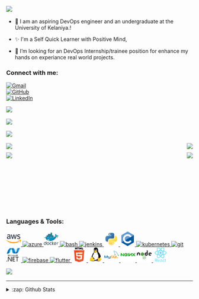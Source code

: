 
<a href="https://github.com/fairyland0926"><img src="https://readme-typing-svg.herokuapp.com/?lines=%20Hola%20.%20.%20,%20I'm%20Dinuk%20Ramawickrama%20👋&font=Pacifico&center=true&width=850&height=120&color=FFFFFF&vCenter=true&size=45%22"></a>

- 🔭 I am an aspiring DevOps engineer and an undergraduate at the University of Kelaniya.!

- ✨ I'm a Self Quick Learner with Positive Mind, 

- 👯 I’m looking for an DevOps Internship/trainee position for enhance my hands on experiance real world projects.

### Connect with me:

<a href="dinukkaumika199@gmail.com"><img src="https://img.shields.io/badge/gmail-%23EA4335.svg?style=plastic&logo=gmail&logoColor=white" alt="Gmail"/></a></br>
<a href="https://github.com/DinukRamawickrama"><img src="https://img.shields.io/badge/github-%23181717.svg?style=plastic&logo=github&logoColor=white" alt="GitHub"/></a></br>
<a href="https://www.linkedin.com/in/dinuk-kaumika-ramawickrama-2b1082222/"><img src="https://img.shields.io/badge/linkedin-%230A66C2.svg?style=plastic&logo=linkedin&logoColor=white" alt="LinkedIn"/></a></br>



<a href="https://github.com/fairyland0926">
  <img src="https://readme-typing-svg.herokuapp.com/?lines=%20Aspiring%20DevOps%20Engineer;1%20year%20of%20Network%20Experience;%20Undergraduate%20of%20University-of-Kelaniya%20;%20Always%20Learning%20New%20Tech&font=Inconsolata&center=true&width=850&height=120&color=58a6ff&vCenter=true">
</a>





![](https://github-profile-summary-cards.vercel.app/api/cards/profile-details?username=DinukRamawickrama&theme=github_dark)

![](https://github-profile-summary-cards.vercel.app/api/cards/productive-time?username=DinukRamawickrama&theme=github_dark)


<img align="left" src="https://visitor-badge.laobi.icu/badge?page_id=DinukRamawickrama.DinukRamawickrama" />
<img align="right" src="https://img.shields.io/github/followers/DinukRamawickrama?label=Follow&style=social" />
<h1 align="center"></h1>
<img align="left" height="150px" src="https://github-readme-stats.vercel.app/api?username=DinukRamawickrama&show_icons=true&theme=merko&count_private=true" />
<img align="right" height="150px" src="https://github-readme-stats.vercel.app/api/top-langs/?username=DinukRamawickrama&layout=compact&theme=monokai&count_private=true">
<img height="150px" />





<br />


<h3 align="left">Languages & Tools:</h3>
<p align="left"> <a href="https://aws.amazon.com" target="_blank" rel="noreferrer"> <img src="https://raw.githubusercontent.com/devicons/devicon/master/icons/amazonwebservices/amazonwebservices-original-wordmark.svg" alt="aws" width="40" height="40"/> </a> 
<a href="https://azure.microsoft.com/en-in/" target="_blank" rel="noreferrer"> <img src="https://www.vectorlogo.zone/logos/microsoft_azure/microsoft_azure-icon.svg" alt="azure" width="40" height="40"/> </a>
<a href="https://www.docker.com/" target="_blank" rel="noreferrer"> <img src="https://raw.githubusercontent.com/devicons/devicon/master/icons/docker/docker-original-wordmark.svg" alt="docker" width="40" height="40"/> </a> 
<a href="https://www.gnu.org/software/bash/" target="_blank" rel="noreferrer"> <img src="https://www.vectorlogo.zone/logos/gnu_bash/gnu_bash-icon.svg" alt="bash" width="40" height="40"/> </a> 
<a href="https://www.jenkins.io" target="_blank" rel="noreferrer"> <img src="https://www.vectorlogo.zone/logos/jenkins/jenkins-icon.svg" alt="jenkins" width="40" height="40"/> </a> 
<a href="https://www.python.org" target="_blank" rel="noreferrer"> <img src="https://raw.githubusercontent.com/devicons/devicon/master/icons/python/python-original.svg" alt="python" width="40" height="40"/> </a> 
<a href="https://www.cprogramming.com/" target="_blank" rel="noreferrer"> <img src="https://raw.githubusercontent.com/devicons/devicon/master/icons/c/c-original.svg" alt="c" width="40" height="40"/> </a> 
<a href="https://kubernetes.io" target="_blank" rel="noreferrer"> <img src="https://www.vectorlogo.zone/logos/kubernetes/kubernetes-icon.svg" alt="kubernetes" width="40" height="40"/> </a> 
<a href="https://git-scm.com/" target="_blank" rel="noreferrer"> <img src="https://www.vectorlogo.zone/logos/git-scm/git-scm-icon.svg" alt="git" width="40" height="40"/> </a> 
<a href="https://dotnet.microsoft.com/" target="_blank" rel="noreferrer"> <img src="https://raw.githubusercontent.com/devicons/devicon/master/icons/dot-net/dot-net-original-wordmark.svg" alt="dotnet" width="40" height="40"/> </a> 
<a href="https://firebase.google.com/" target="_blank" rel="noreferrer"> <img src="https://www.vectorlogo.zone/logos/firebase/firebase-icon.svg" alt="firebase" width="40" height="40"/> </a> 
<a href="https://flutter.dev" target="_blank" rel="noreferrer"> <img src="https://www.vectorlogo.zone/logos/flutterio/flutterio-icon.svg" alt="flutter" width="40" height="40"/> </a> 
<a href="https://www.w3.org/html/" target="_blank" rel="noreferrer"> <img src="https://raw.githubusercontent.com/devicons/devicon/master/icons/html5/html5-original-wordmark.svg" alt="html5" width="40" height="40"/> </a> 
<a href="https://www.linux.org/" target="_blank" rel="noreferrer"> <img src="https://raw.githubusercontent.com/devicons/devicon/master/icons/linux/linux-original.svg" alt="linux" width="40" height="40"/> </a> 
<a href="https://www.mysql.com/" target="_blank" rel="noreferrer"> <img src="https://raw.githubusercontent.com/devicons/devicon/master/icons/mysql/mysql-original-wordmark.svg" alt="mysql" width="40" height="40"/> </a> 
<a href="https://www.nginx.com" target="_blank" rel="noreferrer"> <img src="https://raw.githubusercontent.com/devicons/devicon/master/icons/nginx/nginx-original.svg" alt="nginx" width="40" height="40"/> </a> 
<a href="https://nodejs.org" target="_blank" rel="noreferrer"> <img src="https://raw.githubusercontent.com/devicons/devicon/master/icons/nodejs/nodejs-original-wordmark.svg" alt="nodejs" width="40" height="40"/> </a> 
<a href="https://reactjs.org/" target="_blank" rel="noreferrer"> <img src="https://raw.githubusercontent.com/devicons/devicon/master/icons/react/react-original-wordmark.svg" alt="react" width="40" height="40"/> </a> </p>




<!--END_SECTION:waka-->
![](https://visitor-badge.glitch.me/badge?page_id=abhisheknaiidu.abhisheknaiidu)

---

<details>
  <summary>:zap: Github Stats</summary>

  <img align="left" alt="codeSTACKr's Github Stats" src="https://github-readme-stats.codestackr.vercel.app/api?username=DinukRamawickrama&show_icons=true&hide_border=true" />

</details>

[linkedin]: https://www.linkedin.com/in/dinuk-kaumika-ramawickrama-2b1082222/?trk=opento_sprofile_topcard
